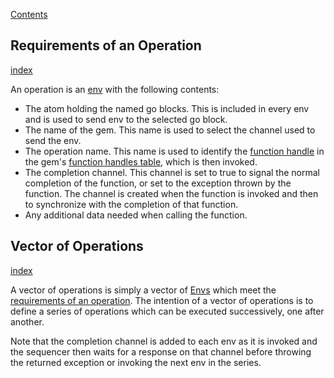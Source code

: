 [Contents](../../Contents.md)

## Requirements of an Operation
[index](../../Topics/Requirements%20of%20an%20Operation.md)

An operation is an [env](../../Topics/Env.md) with the following contents:

- The atom holding the named go blocks. This is included in every env and is used to send env to the selected go block.
- The name of the gem. This name is used to select the channel used to send the env.
- The operation name. This name is used to identify the [function handle](../../Topics/Function%20Handles.md) in the gem's [function handles table](../../Topics/Function%20Handles%20Table.md), which is then invoked.
- The completion channel. This channel is set to true to signal the normal completion of the function, or set to the exception thrown by the function. The channel is created when the function is invoked and then to synchronize with the completion of that function.
- Any additional data needed when calling the function.

## Vector of Operations
[index](../../Topics/Vector%20of%20Operations.md)

A vector of operations is simply a vector of [Envs](../../Topics/Env.md) which meet the [requirements of an operation](../../Topics/Requirements%20of%20an%20Operation.md). The intention of a vector of operations is to define a series of operations which can be executed successively, one after another.

Note that the completion channel is added to each env as it is invoked and the sequencer then waits for a response on that channel before throwing the returned exception or invoking the next env in the series.
